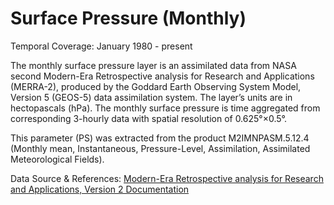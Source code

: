 # Surface Pressure (Monthly)
Temporal Coverage: January 1980 - present

The monthly surface pressure layer is an assimilated data from NASA second Modern-Era Retrospective analysis for Research and Applications (MERRA-2), produced by the Goddard Earth Observing System Model, Version 5 (GEOS-5) data assimilation system. The layer’s units are in hectopascals (hPa). The monthly surface pressure is time aggregated from corresponding 3-hourly data with spatial resolution of 0.625°×0.5°.

This parameter (PS) was extracted from the product M2IMNPASM.5.12.4 (Monthly mean, Instantaneous, Pressure-Level, Assimilation, Assimilated Meteorological Fields).

Data Source & References: [Modern-Era Retrospective analysis for Research and Applications, Version 2 Documentation](https://gmao.gsfc.nasa.gov/reanalysis/MERRA-2/docs/)
